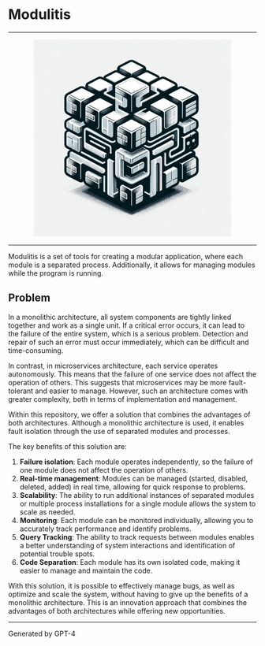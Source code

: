 # Modulitis

---

<div align="center">
  <img src="docs/logo.jpeg" width="400" height="400">
</div>

---

Modulitis is a set of tools for creating a modular application, where each module is a separated process. Additionally, it allows for managing modules while the program is running.

## Problem

In a monolithic architecture, all system components are tightly linked together and work as a single unit. If a critical error occurs, it can lead to the failure of the entire system, which is a serious problem. Detection and repair of such an error must occur immediately, which can be difficult and time-consuming.

In contrast, in microservices architecture, each service operates autonomously. This means that the failure of one service does not affect the operation of others. This suggests that microservices may be more fault-tolerant and easier to manage. However, such an architecture comes with greater complexity, both in terms of implementation and management.

Within this repository, we offer a solution that combines the advantages of both architectures. Although a monolithic architecture is used, it enables fault isolation through the use of separated modules and processes.

The key benefits of this solution are:
1. **Failure isolation**: Each module operates independently, so the failure of one module does not affect the operation of others.
2. **Real-time management**: Modules can be managed (started, disabled, deleted, added) in real time, allowing for quick response to problems.
3. **Scalability**: The ability to run additional instances of separated modules or multiple process installations for a single module allows the system to scale as needed.
4. **Monitoring**: Each module can be monitored individually, allowing you to accurately track performance and identify problems.
5. **Query Tracking**: The ability to track requests between modules enables a better understanding of system interactions and identification of potential trouble spots.
6. **Code Separation**: Each module has its own isolated code, making it easier to manage and maintain the code.

With this solution, it is possible to effectively manage bugs, as well as optimize and scale the system, without having to give up the benefits of a monolithic architecture. This is an innovation approach that combines the advantages of both architectures while offering new opportunities.

---

Generated by GPT-4


